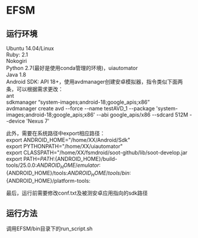 # EFSM  
## 运行环境  
Ubuntu 14.04/Linux  
Ruby: 2.1  
Nokogiri  
Python 2.7(最好是使用conda管理的环境)，uiautomator  
Java 1.8  
Android SDK: API 18+，使用avdmanager创建安卓模拟器，指令类似下面两条，可以根据需求更改：  
ant  
sdkmanager “system-images;android-18;google_apis;x86”  
avdmanager create avd --force --name testAVD_1 --package 'system-images;android-18;google_apis;x86' --abi google_apis/x86 --sdcard 512M --device 'Nexus 7'  
  
此外，需要在系统路径中export相应路径：  
export ANDROID_HOME="/home/XX/Android/Sdk"  
export PYTHONPATH="/home/XX/uiautomator"  
export CLASSPATH="/home/XX/fsmdroid/soot-github/lib/soot-develop.jar  
export PATH=$PATH:${ANDROID_HOME}/build-tools/25.0.0:${ANDROID_HOME}/emulator:${ANDROID_HOME}/tools:${ANDROID_HOME}/tools/bin:${ANDROID_HOME}/platform-tools:  
  
最后，运行前需要修改conf.txt及被测安卓应用指向的sdk路径  
  
## 运行方法  
调用EFSM/bin目录下的run_script.sh  
